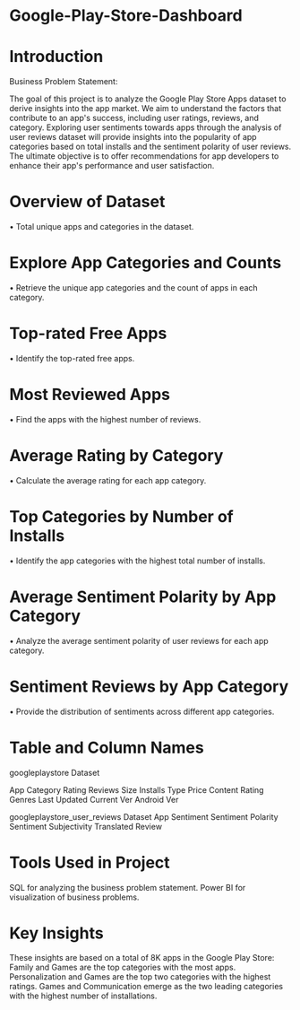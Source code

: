 # Google-Play-Store-Dashboard
 
# Introduction

Business Problem Statement:

The goal of this project is to analyze the Google Play Store Apps dataset to derive insights into the app market. We aim to understand the factors that contribute to an app's success, including user ratings, reviews, and category. Exploring user sentiments towards apps through the analysis of user reviews dataset will provide insights into the popularity of app categories based on total installs and the sentiment polarity of user reviews. The ultimate objective is to offer recommendations for app developers to enhance their app's performance and user satisfaction.

# Overview of Dataset
• Total unique apps and categories in the dataset.

# Explore App Categories and Counts
• Retrieve the unique app categories and the count of apps in each category.

# Top-rated Free Apps
• Identify the top-rated free apps.

# Most Reviewed Apps
• Find the apps with the highest number of reviews.

# Average Rating by Category
• Calculate the average rating for each app category.

# Top Categories by Number of Installs
• Identify the app categories with the highest total number of installs.

# Average Sentiment Polarity by App Category
• Analyze the average sentiment polarity of user reviews for each app category.

# Sentiment Reviews by App Category
• Provide the distribution of sentiments across different app categories.

# Table and Column Names 

googleplaystore Dataset

App
Category
Rating
Reviews
Size
Installs
Type
Price
Content Rating
Genres
Last Updated
Current Ver
Android Ver


googleplaystore_user_reviews Dataset
App
Sentiment
Sentiment Polarity
Sentiment Subjectivity
Translated Review

# Tools Used in Project

SQL for analyzing the business problem statement.
Power BI for visualization of business problems.

# Key Insights

These insights are based on a total of 8K apps in the Google Play Store:
Family and Games are the top categories with the most apps.
Personalization and Games are the top two categories with the highest ratings.
Games and Communication emerge as the two leading categories with the highest number of installations.


